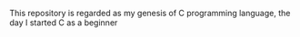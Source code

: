 This repository is regarded as my genesis of C programming language, the day I started C as a beginner
